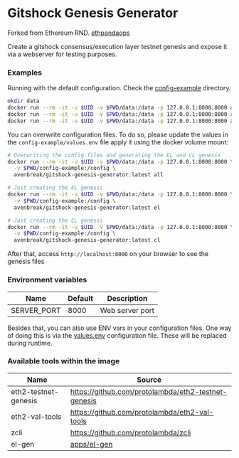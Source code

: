 # Gitshock Genesis Generator

Forked from Ethereum RND. [ethpandaops](https://github.com/ethpandaops)

Create a gitshock consensus/execution layer testnet genesis and expose it via a webserver for testing purposes.

### Examples

Running with the default configuration. Check the [config-example](config-example) directory.

```sh
mkdir data
docker run --rm -it -u $UID -v $PWD/data:/data -p 127.0.0.1:8000:8000 avenbreak/gitshock-genesis-generator:latest all # Create EL+CL genesis
docker run --rm -it -u $UID -v $PWD/data:/data -p 127.0.0.1:8000:8000 avenbreak/gitshock-genesis-generator:latest cl  # Just CL
docker run --rm -it -u $UID -v $PWD/data:/data -p 127.0.0.1:8000:8000 avenbreak/gitshock-genesis-generator:latest el  # Just EL
```

You can overwrite configuration files. To do so, please update the values in the `config-example/values.env` file
apply it using the docker volume mount:

```sh
# Overwriting the config files and generating the EL and CL genesis
docker run --rm -it -u $UID -v $PWD/data:/data -p 127.0.0.1:8000:8000 \
  -v $PWD/config-example:/config \
  avenbreak/gitshock-genesis-generator:latest all

# Just creating the EL genesis
docker run --rm -it -u $UID -v $PWD/data:/data -p 127.0.0.1:8000:8000 \
  -v $PWD/config-example:/config \
  avenbreak/gitshock-genesis-generator:latest el

# Just creating the CL genesis
docker run --rm -it -u $UID -v $PWD/data:/data -p 127.0.0.1:8000:8000 \
  -v $PWD/config-example:/config \
  avenbreak/gitshock-genesis-generator:latest cl
```

After that, access `http://localhost:8000` on your browser to see the genesis files

### Environment variables

Name | Default | Description
---- |-------- | ----
SERVER_PORT | 8000 | Web server port

Besides that, you can also use ENV vars in your configuration files. One way of doing this is via the [values.env](config-example/values.env) configuration file. These will be replaced during runtime.

### Available tools within the image 

Name | Source
---- | ----
eth2-testnet-genesis | https://github.com/protolambda/eth2-testnet-genesis
eth2-val-tools | https://github.com/protolambda/eth2-val-tools
zcli | https://github.com/protolambda/zcli
el-gen | [apps/el-gen](apps/el-gen)
